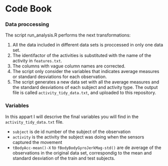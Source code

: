 # Code Book

### Data proccessing

The script run_analysis.R performs the next transformations:
1. All the data included in different data sets is proccessed in only one data set.
2. The identifactor of the activities is substituted with the name of the activity in `features.txt`.
3. The columns with vague column names are corrected.
4. The script only consider the variables that indicates average measures or standard desviations for each observation.
5. The script generates a new data set with all the average measures and the standard desviations of each subject and activity type. The output file is called `activity_tidy_data.txt`, and uploaded to this repository.


### Variables

In this appart I will descrive the final variables you will find in the `activity_tidy_data.txt` file.

* `subject` is de id number of the subject of the observation
* `activity` is the activity the subject was doing when the sensors captured the movement
* `tBodyAcc-mean()-X` to `fBodyBodyGyroJerkMag-std()` are de average of the observations in the original data set, correspondig to the mean and standard desviation of the train and test subjects. 
